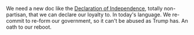 We need a new doc like the <a href="https://www.archives.gov/founding-docs/declaration">Declaration of Independence</a>, totally non-partisan, that we can declare our loyalty to. In today's language. We re-commit to re-form our government, so it can't be abused as Trump has. An oath to our reboot. 
